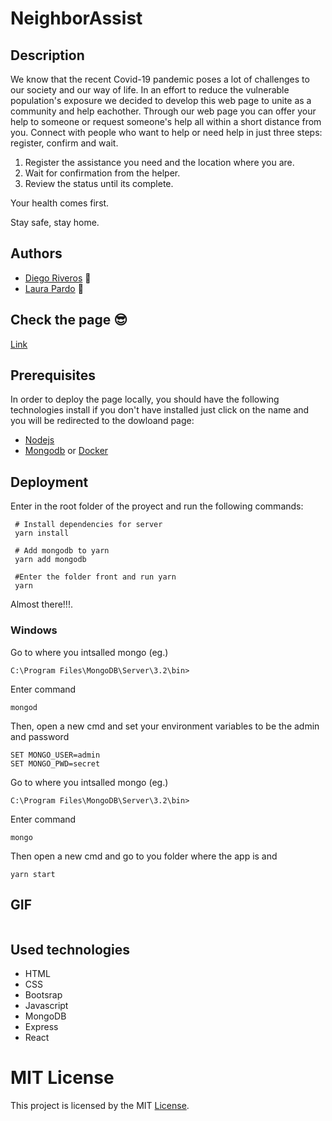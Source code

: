 # NeighborAssist
## Description

We know that the recent Covid-19 pandemic poses a lot of challenges to our society and our way of life. In an effort to reduce the vulnerable population's exposure we decided to develop this web page to unite as a community and help eachother. Through our web page you can offer your help to someone or request someone's help all within a short distance from you.
Connect with people who want to help or need help in just three steps: register, confirm and wait.
1. Register the assistance you need and the location where you are.
2. Wait for confirmation from the helper.
3. Review the status until its complete.

Your health comes first.


Stay safe, stay home.

## Authors 

- [Diego Riveros](https://dfriveros11.github.io/DiegoRiverosWebPage/)  :man:
- [Laura Pardo](https://laupardo.github.io/index.html)   :girl:

## Check the page  :sunglasses:
[Link]()

## Prerequisites
In order to deploy the page locally, you should have the following technologies install if you don't have installed just click on the name and you will be redirected to the dowloand page:
- [Nodejs](https://nodejs.org/es/download/)
- [Mongodb](https://www.mongodb.com/download-center/community) or [Docker](https://docs.docker.com/install/linux/docker-ce/ubuntu/)


## Deployment
Enter in the root folder of the proyect and run the following commands: 

```
 # Install dependencies for server
 yarn install
 
 # Add mongodb to yarn
 yarn add mongodb
 
 #Enter the folder front and run yarn
 yarn
```
Almost there!!!.

### Windows
Go to where you intsalled mongo (eg.)
```
C:\Program Files\MongoDB\Server\3.2\bin>
```
Enter command
```
mongod
```
Then, open a new cmd and set your environment variables to be the admin and password

```
SET MONGO_USER=admin
SET MONGO_PWD=secret
```
Go to where you intsalled mongo (eg.)
```
C:\Program Files\MongoDB\Server\3.2\bin>
```
Enter command
```
mongo
```
Then open a new cmd and go to you folder where the app is and
```
yarn start
```

## GIF
![]()

## Used technologies

- HTML
- CSS
- Bootsrap 
- Javascript
- MongoDB
- Express
- React

# MIT License 
This project is licensed by the MIT [License](https://github.com/dfriveros11/NeighborAssist/blob/master/LICENSE).
